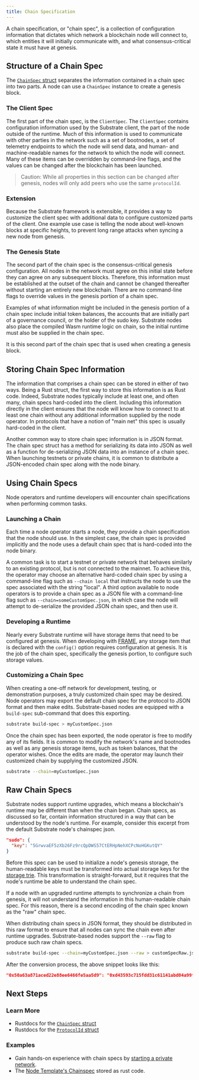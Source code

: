 ```yaml
---
title: Chain Specification
---
```


A chain specification, or "chain spec", is a collection of configuration information that dictates
which network a blockchain node will connect to, which entities it will initially communicate with,
and what consensus-critical state it must have at genesis.

## Structure of a Chain Spec

The [`ChainSpec` struct](https://substrate.dev/rustdocs/v2.0.0-rc4/sc_service/struct.GenericChainSpec.html)
separates the information contained in a chain spec into two parts. A node can use a `ChainSpec`
instance to create a genesis block.

### The Client Spec

The first part of the chain spec, is the `ClientSpec`. The `ClientSpec` contains configuration
information used by the Substrate client, the part of the node outside of the runtime. Much of this
information is used to communicate with other parties in the network such as a set of bootnodes, a
set of telemetry endpoints to which the node will send data, and human- and machine-readable names
for the network to which the node will connect. Many of these items can be overridden by
command-line flags, and the values can be changed after the blockchain has been launched.

> Caution: While all properties in this section can be changed after genesis, nodes will only add
> peers who use the same `protocolId`.

### Extension

Because the Substrate framework is extensible, it provides a way to customize the client spec with
additional data to configure customized parts of the client. One example use case is telling the
node about well-known blocks at specific heights, to prevent long range attacks when syncing a new
node from genesis.

### The Genesis State

The second part of the chain spec is the consensus-critical genesis configuration. All nodes in the
network must agree on this initial state before they can agree on any subsequent blocks. Therefore,
this information must be established at the outset of the chain and cannot be changed thereafter
without starting an entirely new blockchain. There are no command-line flags to override values in
the genesis portion of a chain spec.

Examples of what information might be included in the genesis portion of a chain spec include
initial token balances, the accounts that are initially part of a governance council, or the holder
of the sudo key. Substrate nodes also place the compiled Wasm runtime logic on chain, so the initial
runtime must also be supplied in the chain spec.

It is this second part of the chain spec that is used when creating a genesis block.

## Storing Chain Spec Information

The information that comprises a chain spec can be stored in either of two ways. Being a Rust
struct, the first way to store this information is as Rust code. Indeed, Substrate nodes typically
include at least one, and often many, chain specs hard-coded into the client. Including this
information directly in the client ensures that the node will know how to connect to at least one
chain without any additional information supplied by the node operator. In protocols that have a
notion of "main net" this spec is usually hard-coded in the client.

Another common way to store chain spec information is in JSON format. The chain spec struct has a
method for serializing its data into JSON as well as a function for de-serializing JSON data into an
instance of a chain spec. When launching testnets or private chains, it is common to distribute a
JSON-encoded chain spec along with the node binary.

## Using Chain Specs

Node operators and runtime developers will encounter chain specifications when performing common
tasks.

### Launching a Chain

Each time a node operator starts a node, they provide a chain specification that the node should
use. In the simplest case, the chain spec is provided implicitly and the node uses a default chain
spec that is hard-coded into the node binary.

A common task is to start a testnet or private network that behaves similarly to an existing
protocol, but is not connected to the mainnet. To achieve this, the operator may choose an
alternative hard-coded chain spec by using a command-line flag such as `--chain local` that
instructs the node to use the spec associated with the string "local". A third option available to
node operators is to provide a chain spec as a JSON file with a command-line flag such as
`--chain=someCustomSpec.json`, in which case the node will attempt to de-serialize the provided JSON
chain spec, and then use it.

### Developing a Runtime

Nearly every Substrate runtime will have storage items that need to be configured at genesis. When
developing with [FRAME](../runtime/frame), any storage item that is declared with the `config()`
option requires configuration at genesis. It is the job of the chain spec, specifically the genesis
portion, to configure such storage values.

### Customizing a Chain Spec

When creating a one-off network for development, testing, or demonstration purposes, a truly
customized chain spec may be desired. Node operators may export the default chain spec for the
protocol to JSON format and then make edits. Substrate-based nodes are equipped with a `build-spec`
sub-command that does this exporting.

```bash
substrate build-spec > myCustomSpec.json
```

Once the chain spec has been exported, the node operator is free to modify any of its fields. It is
common to modify the network's name and bootnodes as well as any genesis storage items, such as
token balances, that the operator wishes. Once the edits are made, the operator may launch their
customized chain by supplying the customized JSON.

```bash
substrate --chain=myCustomSpec.json
```

## Raw Chain Specs

Substrate nodes support runtime upgrades, which means a blockchain's runtime may be different than
when the chain began. Chain specs, as discussed so far, contain information structured in a way that
can be understood by the node's runtime. For example, consider this excerpt from the default
Substrate node's chainspec json.

```json
"sudo": {
  "key": "5GrwvaEF5zXb26Fz9rcQpDWS57CtERHpNehXCPcNoHGKutQY"
}
```

Before this spec can be used to initialize a node's genesis storage, the human-readable keys must be
transformed into actual storage keys for the [storage trie](../advanced/storage). This
transformation is straight-forward, but it requires that the node's runtime be able to understand
the chain spec.

If a node with an upgraded runtime attempts to synchronize a chain from genesis, it will not
understand the information in this human-readable chain spec. For this reason, there is a second
encoding of the chain spec known as the "raw" chain spec.

When distributing chain specs in JSON format, they should be distributed in this raw format to
ensure that all nodes can sync the chain even after runtime upgrades. Substrate-based nodes support
the `--raw` flag to produce such raw chain specs.

```bash
substrate build-spec --chain=myCustomSpec.json --raw > customSpecRaw.json
```

After the conversion process, the above snippet looks like this:

```json
"0x50a63a871aced22e88ee6466fe5aa5d9": "0xd43593c715fdd31c61141abd04a99fd6822c8558854ccde39a5684e7a56da27d",
```

## Next Steps

### Learn More

- Rustdocs for the
  [`ChainSpec` struct](https://substrate.dev/rustdocs/v2.0.0-rc4/sc_service/struct.GenericChainSpec.html)
- Rustdocs for the
  [`ProtocolId` struct](https://substrate.dev/rustdocs/v2.0.0-rc4/sc_network/config/struct.ProtocolId.html)

### Examples

- Gain hands-on experience with chain specs by
  [starting a private network](../../tutorials/start-a-private-network/).
- The
  [Node Template's Chainspec](https://github.com/substrate-developer-hub/substrate-node-template/blob/master/node/src/chain_spec.rs)
  stored as rust code.
